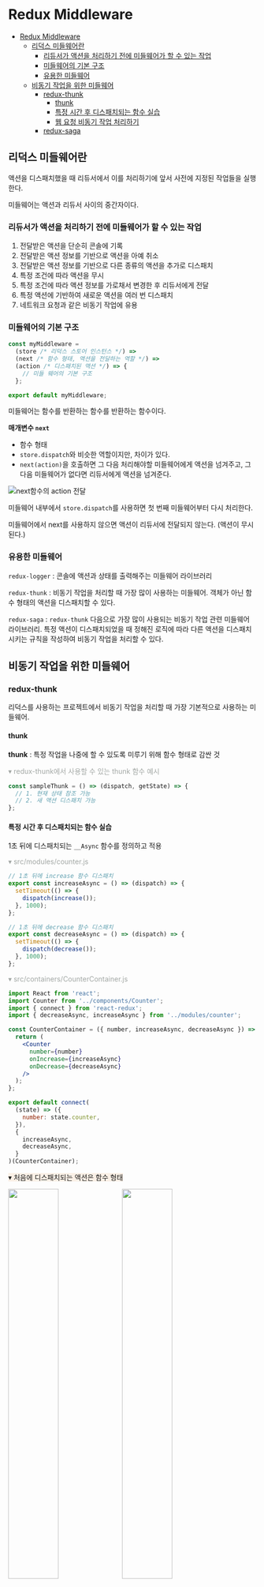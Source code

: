 # Redux Middleware

- [Redux Middleware](#redux-middleware)
  - [리덕스 미들웨어란](#리덕스-미들웨어란)
    - [리듀서가 액션을 처리하기 전에 미들웨어가 할 수 있는 작업](#리듀서가-액션을-처리하기-전에-미들웨어가-할-수-있는-작업)
    - [미들웨어의 기본 구조](#미들웨어의-기본-구조)
    - [유용한 미들웨어](#유용한-미들웨어)
  - [비동기 작업을 위한 미들웨어](#비동기-작업을-위한-미들웨어)
    - [redux-thunk](#redux-thunk)
      - [thunk](#thunk)
      - [특정 시간 후 디스패치되는 함수 실습](#특정-시간-후-디스패치되는-함수-실습)
      - [웹 요청 비동기 작업 처리하기](#웹-요청-비동기-작업-처리하기)
    - [redux-saga](#redux-saga)

## 리덕스 미들웨어란

액션을 디스패치했을 때 리듀서에서 이를 처리하기에 앞서 사전에 지정된 작업들을 실행한다.

미들웨어는 액션과 리듀서 사이의 중간자이다.

### 리듀서가 액션을 처리하기 전에 미들웨어가 할 수 있는 작업

1. 전달받은 액션을 단순히 콘솔에 기록
2. 전달받은 액션 정보를 기반으로 액션을 아예 취소
3. 전달받은 액션 정보를 기반으로 다른 종류의 액션을 추가로 디스패치
4. 특정 조건에 따라 액션을 무시
5. 특정 조건에 따라 액션 정보를 가로채서 변경한 후 리듀서에게 전달
6. 특정 액션에 기반하여 새로운 액션을 여러 번 디스패치
7. 네트워크 요청과 같은 비동기 작업에 유용

### 미들웨어의 기본 구조

```jsx
const myMiddleware =
  (store /* 리덕스 스토어 인스턴스 */) =>
  (next /* 함수 형태, 액션을 전달하는 역할 */) =>
  (action /* 디스패치된 액션 */) => {
    // 미들 웨어의 기본 구조
  };

export default myMiddleware;
```

미들웨어는 함수를 반환하는 함수를 반환하는 함수이다.

**매개변수 `next`**

- 함수 형태
- `store.dispatch`와 비슷한 역할이지만, 차이가 있다.
- `next(action)`을 호출하면 그 다음 처리해야할 미들웨어에게 액션을 넘겨주고, 그 다음 미들웨어가 없다면 리듀서에게 액션을 넘겨준다.

![next함수의 action 전달](https://user-images.githubusercontent.com/72931773/133740979-e14d0fcb-b088-4b5e-b006-c258db10240b.jpg)

미들웨어 내부에서 `store.dispatch`를 사용하면 첫 번째 미들웨어부터 다시 처리한다.

미들웨어에서 next를 사용하지 않으면 액션이 리듀서에 전달되지 않는다. (액션이 무시된다.)

### 유용한 미들웨어

`redux-logger` : 콘솔에 액션과 상태를 출력해주는 미들웨어 라이브러리

`redux-thunk` : 비동기 작업을 처리할 때 가장 많이 사용하는 미들웨어. 객체가 아닌 함수 형태의 액션을 디스패치할 수 있다.

`redux-saga` : `redux-thunk` 다음으로 가장 많이 사용되는 비동기 작업 관련 미들웨어 라이브러리. 특정 액션이 디스패치되었을 때 정해진 로직에 따라 다른 액션을 디스패치시키는 규칙을 작성하여 비동기 작업을 처리할 수 있다.

## 비동기 작업을 위한 미들웨어

### redux-thunk

리덕스를 사용하는 프로젝트에서 비동기 작업을 처리할 때 가장 기본적으로 사용하는 미들웨어.

#### thunk

**thunk** : 특정 작업을 나중에 할 수 있도록 미루기 위해 함수 형태로 감싼 것

<span style="color: #a3a8a5">▾ redux-thunk에서 사용할 수 있는 thunk 함수 예시</span>

```jsx
const sampleThunk = () => (dispatch, getState) => {
  // 1. 현재 상태 참조 가능
  // 2. 새 액션 디스패치 가능
};
```

#### 특정 시간 후 디스패치되는 함수 실습

1초 뒤에 디스패치되는 `__Async` 함수를 정의하고 적용

<span style="color: #a3a8a5">▾ src/modules/counter.js</span>

```jsx
// 1초 뒤에 increase 함수 디스패치
export const increaseAsync = () => (dispatch) => {
  setTimeout(() => {
    dispatch(increase());
  }, 1000);
};

// 1초 뒤에 decrease 함수 디스패치
export const decreaseAsync = () => (dispatch) => {
  setTimeout(() => {
    dispatch(decrease());
  }, 1000);
};
```

<span style="color: #a3a8a5">▾ src/containers/CounterContainer.js</span>

```jsx
import React from 'react';
import Counter from '../components/Counter';
import { connect } from 'react-redux';
import { decreaseAsync, increaseAsync } from '../modules/counter';

const CounterContainer = ({ number, increaseAsync, decreaseAsync }) => {
  return (
    <Counter
      number={number}
      onIncrease={increaseAsync}
      onDecrease={decreaseAsync}
    />
  );
};

export default connect(
  (state) => ({
    number: state.counter,
  }),
  {
    increaseAsync,
    decreaseAsync,
  }
)(CounterContainer);
```

<span style="background-color: linen">▾ 처음에 디스패치되는 액션은 함수 형태</span>

<img src="https://user-images.githubusercontent.com/72931773/133753422-6c9ee271-ae0e-4507-a6d1-9c0a6139b8eb.png" width="45%" />

<img src="https://user-images.githubusercontent.com/72931773/133753160-8b25fc29-1d0f-4b86-b580-a53f133d857f.png" width="45%" />

<span style="background-color: linen">▾ 1초 뒤에 디스패치되는 액션은 객체 형태</span>
<img src="https://user-images.githubusercontent.com/72931773/133753504-8a43e4a5-c212-4944-a498-8581da811bca.png" width="60%" />

#### 웹 요청 비동기 작업 처리하기

<span style="color: #a3a8a5">▾ src/</span>

```jsx

```

<span style="color: #a3a8a5">▾ src/</span>

```jsx

```

---

### redux-saga

`redux-saga`는 `redux-thunk` 다음으로 많이 사용하는 비동기 작업 관련 미들웨어이다.

`redux-saga`는 `redux-thunk`에 비해서 까다로운 상황에 유리하다.

- 기존 요청을 취소 처리해야 할 때 (불필요한 중복 요청 방지)
- 특정 액션이 발생했을 때 다른 액션을 발생시키거나, API 요청 등 리덕스와 관계없는 코드를 실행할 때
- 웹소켓을 사용할 때
- API 요청 실패 시 재요청해야 할 때
